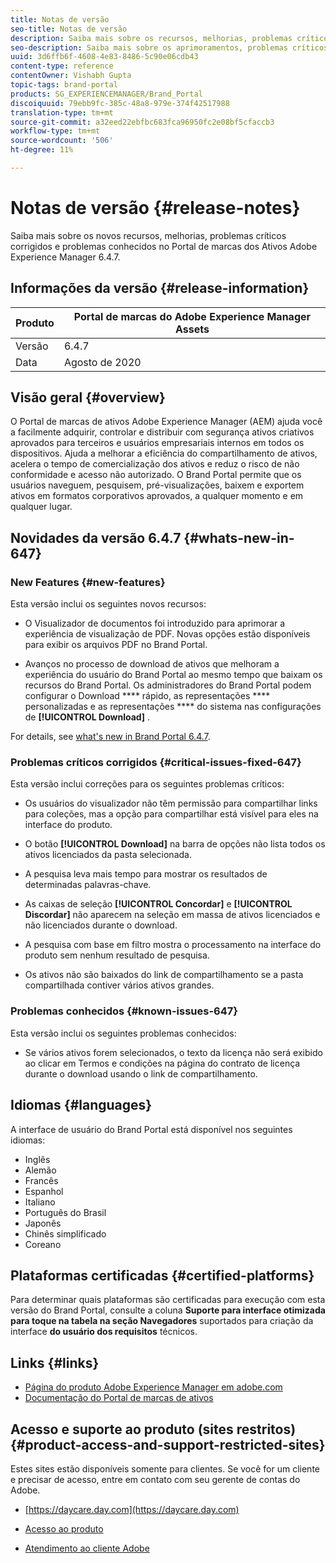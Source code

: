 ```yaml
---
title: Notas de versão
seo-title: Notas de versão
description: Saiba mais sobre os recursos, melhorias, problemas críticos corrigidos e problemas conhecidos no Portal de marcas dos Ativos Adobe Experience Manager 6.4.7.
seo-description: Saiba mais sobre os aprimoramentos, problemas críticos corrigidos e problemas conhecidos no Adobe Experience Manager Assets Brand Portal 6.4.7.
uuid: 3d6ffb6f-4608-4e83-8486-5c90e06cdb43
content-type: reference
contentOwner: Vishabh Gupta
topic-tags: brand-portal
products: SG_EXPERIENCEMANAGER/Brand_Portal
discoiquuid: 79ebb9fc-385c-48a8-979e-374f42517988
translation-type: tm+mt
source-git-commit: a32eed22ebfbc683fca96950fc2e08bf5cfaccb3
workflow-type: tm+mt
source-wordcount: '506'
ht-degree: 11%

---
```



# Notas de versão {#release-notes}

Saiba mais sobre os novos recursos, melhorias, problemas críticos corrigidos e problemas conhecidos no Portal de marcas dos Ativos Adobe Experience Manager 6.4.7.

## Informações da versão {#release-information}

| Produto | Portal de marcas do Adobe Experience Manager Assets |
|---|---|
| Versão | 6.4.7 |
| Data | Agosto de 2020 |

## Visão geral {#overview}

O Portal de marcas de ativos Adobe Experience Manager (AEM) ajuda você a facilmente adquirir, controlar e distribuir com segurança ativos criativos aprovados para terceiros e usuários empresariais internos em todos os dispositivos. Ajuda a melhorar a eficiência do compartilhamento de ativos, acelera o tempo de comercialização dos ativos e reduz o risco de não conformidade e acesso não autorizado. O Brand Portal permite que os usuários naveguem, pesquisem, pré-visualizações, baixem e exportem ativos em formatos corporativos aprovados, a qualquer momento e em qualquer lugar.

## Novidades da versão 6.4.7 {#whats-new-in-647}

### New Features {#new-features}

Esta versão inclui os seguintes novos recursos:

* O Visualizador de documentos foi introduzido para aprimorar a experiência de visualização de PDF. Novas opções estão disponíveis para exibir os arquivos PDF no Brand Portal.

<!--
* Download Settings configuration to configure asset download from Brand Portal. Fast download, custom renditions, and system renditions are the available configurations. 
-->

* Avanços no processo de download de ativos que melhoram a experiência do usuário do Brand Portal ao mesmo tempo que baixam os recursos do Brand Portal. Os administradores do Brand Portal podem configurar o Download **** rápido, as representações **** personalizadas e as representações **** do sistema nas configurações de **[!UICONTROL Download]** .

For details, see [what&#39;s new in Brand Portal 6.4.7](whats-new.md).

### Problemas críticos corrigidos {#critical-issues-fixed-647}

Esta versão inclui correções para os seguintes problemas críticos:

* Os usuários do visualizador não têm permissão para compartilhar links para coleções, mas a opção para compartilhar está visível para eles na interface do produto.

* O botão **[!UICONTROL Download]** na barra de opções não lista todos os ativos licenciados da pasta selecionada.

* A pesquisa leva mais tempo para mostrar os resultados de determinadas palavras-chave.

* As caixas de seleção **[!UICONTROL Concordar]** e **[!UICONTROL Discordar]** não aparecem na seleção em massa de ativos licenciados e não licenciados durante o download.

* A pesquisa com base em filtro mostra o processamento na interface do produto sem nenhum resultado de pesquisa.

* Os ativos não são baixados do link de compartilhamento se a pasta compartilhada contiver vários ativos grandes.


### Problemas conhecidos {#known-issues-647}

Esta versão inclui os seguintes problemas conhecidos:

* Se vários ativos forem selecionados, o texto da licença não será exibido ao clicar em Termos e condições na página do contrato de licença durante o download usando o link de compartilhamento.



## Idiomas {#languages}

A interface de usuário do Brand Portal está disponível nos seguintes idiomas:

* Inglês
* Alemão
* Francês
* Espanhol
* Italiano
* Português do Brasil
* Japonês
* Chinês simplificado
* Coreano

## Plataformas certificadas {#certified-platforms}

Para determinar quais plataformas são certificadas para execução com esta versão do Brand Portal, consulte a coluna **Suporte para interface otimizada para toque na tabela na seção Navegadores** suportados para criação da interface **do usuário dos requisitos** [](https://helpx.adobe.com/experience-manager/6-4/sites/deploying/using/technical-requirements.html)técnicos.

## Links {#links}

* [Página do produto Adobe Experience Manager em adobe.com](http://www.adobe.com/in/marketing-cloud/experience-manager.html)
* [Documentação do Portal de marcas de ativos](https://helpx.adobe.com/br/experience-manager/brand-portal/user-guide.html)

## Acesso e suporte ao produto (sites restritos) {#product-access-and-support-restricted-sites}

Estes sites estão disponíveis somente para clientes. Se você for um cliente e precisar de acesso, entre em contato com seu gerente de contas do Adobe.

* [https://daycare.day.com](https://daycare.day.com)

* [Acesso ao produto](https://login.marketing.adobe.com)

* [Atendimento ao cliente Adobe](https://helpx.adobe.com/contact.html)
